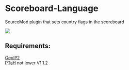 # Scoreboard-Language
SourceMod plugin that sets country flags in the scoreboard

<img src="https://raw.githubusercontent.com/wend4r/Scoreboard-Language/master/.github/preview.png">

Requirements:
------------
<a href="//github.com/Accelerator74/GeoIP2/releases">GeoIP2</a>
<br>
<a href="//ptah.zizt.ru/">PTaH</a> not lower V1.1.2
